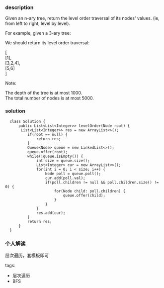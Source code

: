 ### description    
  Given an n-ary tree, return the level order traversal of its nodes' values. (ie, from left to right, level by level).  
    
  For example, given a 3-ary tree:  
    
  We should return its level order traversal:  
    
  [  
       [1],  
       [3,2,4],  
       [5,6]  
  ]  
     
    
  Note:  
    
  The depth of the tree is at most 1000.  
  The total number of nodes is at most 5000.  
### solution    
```    
  class Solution {  
      public List<List<Integer>> levelOrder(Node root) {  
       List<List<Integer>> res = new ArrayList<>();  
          if(root == null) {  
              return res;  
          }  
          Queue<Node> queue = new LinkedList<>();  
          queue.offer(root);  
          while(!queue.isEmpty()) {  
              int size = queue.size();  
              List<Integer> cur = new ArrayList<>();  
              for(int i = 0; i < size; i++) {  
                  Node poll = queue.poll();  
                  cur.add(poll.val);  
                  if(poll.children != null && poll.children.size() != 0) {  
                      for(Node child: poll.children) {  
                          queue.offer(child);  
                      }  
                  }  
              }  
              res.add(cur);  
          }  
          return res;     
      }  
  }  
```    
    
### 个人解读    
  层次遍历，套模板即可  
    
tags:    
  -  层次遍历  
  -  BFS  
